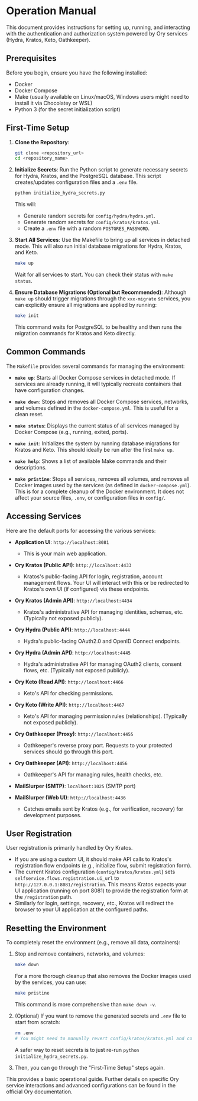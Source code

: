 # Operation Manual

This document provides instructions for setting up, running, and interacting with the authentication and authorization system powered by Ory services (Hydra, Kratos, Keto, Oathkeeper).

## Prerequisites

Before you begin, ensure you have the following installed:
- Docker
- Docker Compose
- Make (usually available on Linux/macOS, Windows users might need to install it via Chocolatey or WSL)
- Python 3 (for the secret initialization script)

## First-Time Setup

1.  **Clone the Repository**:
    ```bash
    git clone <repository_url>
    cd <repository_name>
    ```

2.  **Initialize Secrets**:
    Run the Python script to generate necessary secrets for Hydra, Kratos, and the PostgreSQL database. This script creates/updates configuration files and a `.env` file.
    ```bash
    python initialize_hydra_secrets.py
    ```
    This will:
    - Generate random secrets for `config/hydra/hydra.yml`.
    - Generate random secrets for `config/kratos/kratos.yml`.
    - Create a `.env` file with a random `POSTGRES_PASSWORD`.

3.  **Start All Services**:
    Use the Makefile to bring up all services in detached mode. This will also run initial database migrations for Hydra, Kratos, and Keto.
    ```bash
    make up
    ```
    Wait for all services to start. You can check their status with `make status`.

4.  **Ensure Database Migrations (Optional but Recommended)**:
    Although `make up` should trigger migrations through the `xxx-migrate` services, you can explicitly ensure all migrations are applied by running:
    ```bash
    make init
    ```
    This command waits for PostgreSQL to be healthy and then runs the migration commands for Kratos and Keto directly.

## Common Commands

The `Makefile` provides several commands for managing the environment:

-   **`make up`**:
    Starts all Docker Compose services in detached mode. If services are already running, it will typically recreate containers that have configuration changes.

-   **`make down`**:
    Stops and removes all Docker Compose services, networks, and volumes defined in the `docker-compose.yml`. This is useful for a clean reset.

-   **`make status`**:
    Displays the current status of all services managed by Docker Compose (e.g., running, exited, ports).

-   **`make init`**:
    Initializes the system by running database migrations for Kratos and Keto. This should ideally be run after the first `make up`.

-   **`make help`**:
    Shows a list of available Make commands and their descriptions.

-   **`make pristine`**:
    Stops all services, removes all volumes, and removes all Docker images used by the services (as defined in `docker-compose.yml`). This is for a complete cleanup of the Docker environment. It does not affect your source files, `.env`, or configuration files in `config/`.

## Accessing Services

Here are the default ports for accessing the various services:

-   **Application UI**: `http://localhost:8081`
    -   This is your main web application.

-   **Ory Kratos (Public API)**: `http://localhost:4433`
    -   Kratos's public-facing API for login, registration, account management flows. Your UI will interact with this or be redirected to Kratos's own UI (if configured) via these endpoints.
-   **Ory Kratos (Admin API)**: `http://localhost:4434`
    -   Kratos's administrative API for managing identities, schemas, etc. (Typically not exposed publicly).

-   **Ory Hydra (Public API)**: `http://localhost:4444`
    -   Hydra's public-facing OAuth2.0 and OpenID Connect endpoints.
-   **Ory Hydra (Admin API)**: `http://localhost:4445`
    -   Hydra's administrative API for managing OAuth2 clients, consent flows, etc. (Typically not exposed publicly).

-   **Ory Keto (Read API)**: `http://localhost:4466`
    -   Keto's API for checking permissions.
-   **Ory Keto (Write API)**: `http://localhost:4467`
    -   Keto's API for managing permission rules (relationships). (Typically not exposed publicly).

-   **Ory Oathkeeper (Proxy)**: `http://localhost:4455`
    -   Oathkeeper's reverse proxy port. Requests to your protected services should go through this port.
-   **Ory Oathkeeper (API)**: `http://localhost:4456`
    -   Oathkeeper's API for managing rules, health checks, etc.

-   **MailSlurper (SMTP)**: `localhost:1025` (SMTP port)
-   **MailSlurper (Web UI)**: `http://localhost:4436`
    -   Catches emails sent by Kratos (e.g., for verification, recovery) for development purposes.

## User Registration

User registration is primarily handled by Ory Kratos.
-   If you are using a custom UI, it should make API calls to Kratos's registration flow endpoints (e.g., initialize flow, submit registration form).
-   The current Kratos configuration (`config/kratos/kratos.yml`) sets `selfservice.flows.registration.ui_url` to `http://127.0.0.1:8081/registration`. This means Kratos expects your UI application (running on port 8081) to provide the registration form at the `/registration` path.
-   Similarly for login, settings, recovery, etc., Kratos will redirect the browser to your UI application at the configured paths.

## Resetting the Environment

To completely reset the environment (e.g., remove all data, containers):
1.  Stop and remove containers, networks, and volumes:
    ```bash
    make down
    ```
    For a more thorough cleanup that also removes the Docker images used by the services, you can use:
    ```bash
    make pristine
    ```
    This command is more comprehensive than `make down -v`.

2.  (Optional) If you want to remove the generated secrets and `.env` file to start from scratch:
    ```bash
    rm .env
    # You might need to manually revert config/kratos/kratos.yml and config/hydra/hydra.yml to their placeholder states or re-run initialize_hydra_secrets.py
    ```
    A safer way to reset secrets is to just re-run `python initialize_hydra_secrets.py`.
3.  Then, you can go through the "First-Time Setup" steps again.

This provides a basic operational guide. Further details on specific Ory service interactions and advanced configurations can be found in the official Ory documentation.
